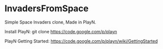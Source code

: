 InvadersFromSpace
=================

Simple Space Invaders clone, Made in PlayN.

Install PlayN:
git clone https://code.google.com/p/playn

PlayN Getting Started:
https://code.google.com/p/playn/wiki/GettingStarted


